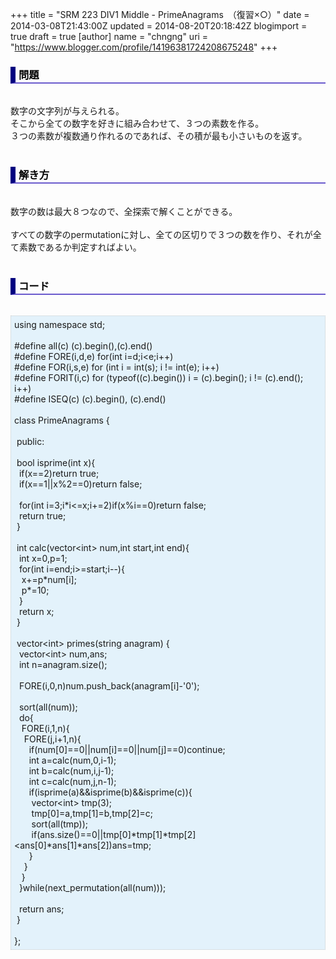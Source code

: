 +++
title = "SRM 223 DIV1 Middle - PrimeAnagrams　（復習×○）"
date = 2014-03-08T21:43:00Z
updated = 2014-08-20T20:18:42Z
blogimport = true
draft = true
[author]
	name = "chngng"
	uri = "https://www.blogger.com/profile/14196381724208675248"
+++

<div dir="ltr" style="text-align: left;" trbidi="on"><h3 style="border-bottom: 2px solid slateblue; border-left: 8px solid navy; color: black; padding: 0px 0px 1px 5px;">問題 </h3><br />数字の文字列が与えられる。<br />そこから全ての数字を好きに組み合わせて、３つの素数を作る。<br />３つの素数が複数通り作れるのであれば、その積が最も小さいものを返す。<br /><br /><h3 style="border-bottom: 2px solid slateblue; border-left: 8px solid navy; color: black; padding: 0px 0px 1px 5px;">解き方 </h3><br />数字の数は最大８つなので、全探索で解くことができる。<br /><br />すべての数字のpermutationに対し、全ての区切りで３つの数を作り、それが全て素数であるか判定すればよい。<br /><br /><h3 style="border-bottom: 2px solid slateblue; border-left: 8px solid navy; color: black; padding: 0px 0px 1px 5px;">コード </h3><br /><div style="background-color: #e3f2fb; border: 1px dotted #CCCCCC; padding: 5px;">using namespace std;<br /><br />#define all(c) (c).begin(),(c).end()<br />#define FORE(i,d,e) for(int i=d;i&lt;e;i++)<br />#define FOR(i,s,e) for (int i = int(s); i != int(e); i++)<br />#define FORIT(i,c) for (typeof((c).begin()) i = (c).begin(); i != (c).end(); i++)<br />#define ISEQ(c) (c).begin(), (c).end()<br /><br />class PrimeAnagrams {<br /><br /><span class="Apple-tab-span" style="white-space: pre;"> </span>public:<br /><br /><span class="Apple-tab-span" style="white-space: pre;"> </span>bool isprime(int x){<br /><span class="Apple-tab-span" style="white-space: pre;">  </span>if(x==2)return true;<br /><span class="Apple-tab-span" style="white-space: pre;">  </span>if(x==1||x%2==0)return false;<br /><br /><span class="Apple-tab-span" style="white-space: pre;">  </span>for(int i=3;i*i&lt;=x;i+=2)if(x%i==0)return false;<br /><span class="Apple-tab-span" style="white-space: pre;">  </span>return true;<br /><span class="Apple-tab-span" style="white-space: pre;"> </span>}<br /><br /><span class="Apple-tab-span" style="white-space: pre;"> </span>int calc(vector&lt;int&gt; num,int start,int end){<br /><span class="Apple-tab-span" style="white-space: pre;">  </span>int x=0,p=1;<br /><span class="Apple-tab-span" style="white-space: pre;">  </span>for(int i=end;i&gt;=start;i--){<br /><span class="Apple-tab-span" style="white-space: pre;">   </span>x+=p*num[i];<br /><span class="Apple-tab-span" style="white-space: pre;">   </span>p*=10;<br /><span class="Apple-tab-span" style="white-space: pre;">  </span>}<br /><span class="Apple-tab-span" style="white-space: pre;">  </span>return x;<br /><span class="Apple-tab-span" style="white-space: pre;"> </span>}<br /><br /><span class="Apple-tab-span" style="white-space: pre;"> </span>vector&lt;int&gt; primes(string anagram) {<br /><span class="Apple-tab-span" style="white-space: pre;">  </span>vector&lt;int&gt; num,ans;<br /><span class="Apple-tab-span" style="white-space: pre;">  </span>int n=anagram.size();<br /><br /><span class="Apple-tab-span" style="white-space: pre;">  </span>FORE(i,0,n)num.push_back(anagram[i]-'0');<br /><br /><span class="Apple-tab-span" style="white-space: pre;">  </span>sort(all(num));<br /><span class="Apple-tab-span" style="white-space: pre;">  </span>do{<br /><span class="Apple-tab-span" style="white-space: pre;">   </span>FORE(i,1,n){<br /><span class="Apple-tab-span" style="white-space: pre;">    </span>FORE(j,i+1,n){<br /><span class="Apple-tab-span" style="white-space: pre;">      </span>if(num[0]==0||num[i]==0||num[j]==0)continue;<br /><span class="Apple-tab-span" style="white-space: pre;">      </span>int a=calc(num,0,i-1);<br /><span class="Apple-tab-span" style="white-space: pre;">      </span>int b=calc(num,i,j-1);<br /><span class="Apple-tab-span" style="white-space: pre;">      </span>int c=calc(num,j,n-1);<br /><span class="Apple-tab-span" style="white-space: pre;">      </span>if(isprime(a)&amp;&amp;isprime(b)&amp;&amp;isprime(c)){<br /><span class="Apple-tab-span" style="white-space: pre;">       </span>vector&lt;int&gt; tmp(3);<br /><span class="Apple-tab-span" style="white-space: pre;">       </span>tmp[0]=a,tmp[1]=b,tmp[2]=c;<br /><span class="Apple-tab-span" style="white-space: pre;">       </span>sort(all(tmp));<br /><span class="Apple-tab-span" style="white-space: pre;">       </span>if(ans.size()==0||tmp[0]*tmp[1]*tmp[2]&lt;ans[0]*ans[1]*ans[2])ans=tmp;<br /><span class="Apple-tab-span" style="white-space: pre;">      </span>}<br /><span class="Apple-tab-span" style="white-space: pre;">    </span>}<br /><span class="Apple-tab-span" style="white-space: pre;">   </span>}<br /><span class="Apple-tab-span" style="white-space: pre;">  </span>}while(next_permutation(all(num)));<br /><br /><span class="Apple-tab-span" style="white-space: pre;">  </span>return ans;<br /><span class="Apple-tab-span" style="white-space: pre;"> </span>}<br /><br />};</div></div>
